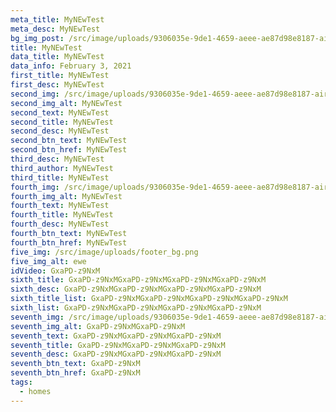 ```yaml
---
meta_title: MyNEwTest
meta_desc: MyNEwTest
bg_img_post: /src/image/uploads/9306035e-9de1-4659-aeee-ae87d98e8187-airpod_pros.jpg
title: MyNEwTest
data_title: MyNEwTest
data_info: February 3, 2021
first_title: MyNEwTest
first_desc: MyNEwTest
second_img: /src/image/uploads/9306035e-9de1-4659-aeee-ae87d98e8187-airpod_pros.jpg
second_img_alt: MyNEwTest
second_text: MyNEwTest
second_title: MyNEwTest
second_desc: MyNEwTest
second_btn_text: MyNEwTest
second_btn_href: MyNEwTest
third_desc: MyNEwTest
third_author: MyNEwTest
third_title: MyNEwTest
fourth_img: /src/image/uploads/9306035e-9de1-4659-aeee-ae87d98e8187-airpod_pros.jpg
fourth_img_alt: MyNEwTest
fourth_text: MyNEwTest
fourth_title: MyNEwTest
fourth_desc: MyNEwTest
fourth_btn_text: MyNEwTest
fourth_btn_href: MyNEwTest
five_img: /src/image/uploads/footer_bg.png
five_img_alt: ewe
idVideo: GxaPD-z9NxM
sixth_title: GxaPD-z9NxMGxaPD-z9NxMGxaPD-z9NxMGxaPD-z9NxM
sixth_desc: GxaPD-z9NxMGxaPD-z9NxMGxaPD-z9NxMGxaPD-z9NxM
sixth_title_list: GxaPD-z9NxMGxaPD-z9NxMGxaPD-z9NxMGxaPD-z9NxM
sixth_list: GxaPD-z9NxMGxaPD-z9NxMGxaPD-z9NxMGxaPD-z9NxM
seventh_img: /src/image/uploads/9306035e-9de1-4659-aeee-ae87d98e8187-airpod_pros.jpg
seventh_img_alt: GxaPD-z9NxMGxaPD-z9NxM
seventh_text: GxaPD-z9NxMGxaPD-z9NxMGxaPD-z9NxM
seventh_title: GxaPD-z9NxMGxaPD-z9NxMGxaPD-z9NxM
seventh_desc: GxaPD-z9NxMGxaPD-z9NxMGxaPD-z9NxM
seventh_btn_text: GxaPD-z9NxM
seventh_btn_href: GxaPD-z9NxM
tags:
  - homes
---
```

